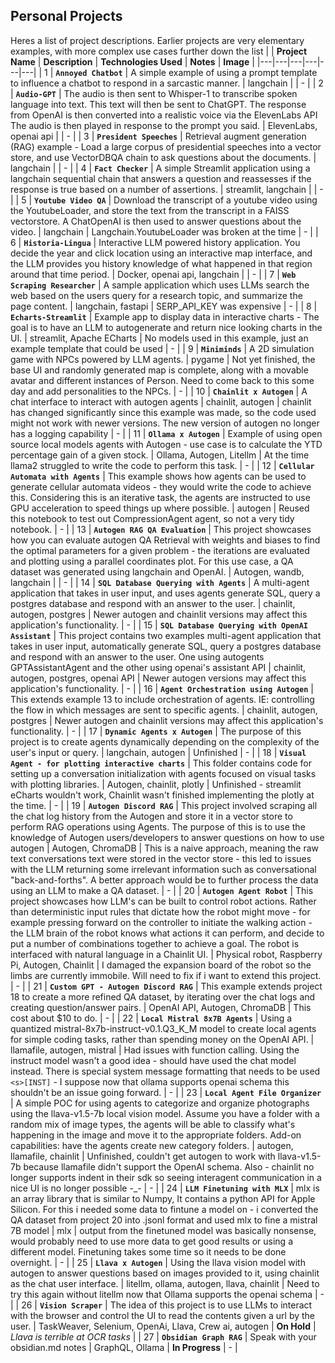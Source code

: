 
## Personal Projects

Heres a list of project descriptions. Earlier projects are very elementary examples, with more complex use cases further down the list
| | **Project Name** | **Description** | **Technologies Used** | **Notes** | **Image** |
|---|---|---|---|---|---| 
| 1 | **`Annoyed Chatbot`** | A simple example of using a prompt template to influence a chatbot to respond in a sarcastic manner. | langchain |  | - |
| 2 | **`Audio-GPT`** | The audio is then sent to Whisper-1 to transcribe spoken language into text. This text will then be sent to ChatGPT. The response from OpenAI is then converted into a realistic voice via the ElevenLabs API The audio is then played in response to the prompt you said. | ElevenLabs, openai api |  | - |
| 3 | **`President Speeches`** | Retrieval augment generation (RAG) example - Load a large corpus of presidential speeches into a vector store, and use VectorDBQA chain to ask questions about the documents. | langchain |  | - |
| 4 | **`Fact Checker`** | A simple Streamlit application using a langchain sequential chain that answers a question and reassesses if the response is true based on a number of assertions. | streamlit, langchain |  | - |
| 5 | **`Youtube Video QA`** | Download the transcript of a youtube video using the YoutubeLoader, and store the text from the transcript in a FAISS vectorstore. A ChatOpenAI is then used to answer questions about the video. | langchain | Langchain.YoutubeLoader was broken at the time | - |
| 6 | **`Historia-Lingua`** | Interactive LLM powered history application. You decide the year and click location using an interactive map interface, and the LLM provides you history knowledge of what happened in that region around that time period. | Docker, openai api, langchain |  | - |
| 7 | **`Web Scraping Researcher`** | A sample application which uses LLMs search the web based on the users query for a research topic, and summarize the page content. | langchain, fastapi | SERP_API_KEY was expensive | - |
| 8 | **`Echarts-Streamlit`** | Example app to display data in interactive charts - The goal is to have an LLM to autogenerate and return nice looking charts in the UI. | streamlit, Apache ECharts | No models used in this example, just an example template that could be used | - |
| 9 | **`Miniminds`** | A 2D simulation game with NPCs powered by LLM agents. | pygame | Not yet finished, the base UI and randomly generated map is complete, along with a movable avatar and different instances of Person. Need to come back to this some day and add personalities to the NPCs. | - |
| 10 | **`Chainlit x Autogen`** | A chat interface to interact with autogen agents | chainlit, autogen | chainlit has changed significantly since this example was made, so the code used might not work with newer versions. The new version of autogen no longer has a logging capability | - |
| 11 | **`Ollama x Autogen`** | Example of using open source local models agents with Autogen - use case is to calculate the YTD percentage gain of a given stock. | Ollama, Autogen, Litellm | At the time llama2 struggled to write the code to perform this task. | - |
| 12 | **`Cellular Automata with Agents`** | This example shows how agents can be used to generate cellular automata videos - they would write the code to achieve this. Considering this is an iterative task, the agents are instructed to use GPU acceleration to speed things up where possible. | autogen | Reused this notebook to test out CompressionAgent agent, so not a very tidy notebook. | - |
| 13 | **`Autogen RAG QA Evaluation`** | This project showcases how you can evaluate autogen QA Retrieval with weights and biases to find the optimal parameters for a given problem - the iterations are evaluated and plotting using a parallel coordinates plot. For this use case, a QA dataset was generated using langchain and OpenAI. | Autogen, wandb, langchain |  | - |
| 14 | **`SQL Database Querying with Agents`** | A multi-agent application that takes in user input, and uses agents generate SQL, query a postgres database and respond with an answer to the user. | chainlit, autogen, postgres | Newer autogen and chainlit versions may affect this application's functionality. | - |
| 15 | **`SQL Database Querying with OpenAI Assistant`** | This project contains two examples multi-agent application that takes in user input, automatically generate SQL, query a postgres database and respond with an answer to the user. One using autogents GPTAssistantAgent and the other using openai's assistant API | chainlit, autogen, postgres, openai API | Newer autogen versions may affect this application's functionality. | - |
| 16 | **`Agent Orchestration using Autogen`** | This extends example 13 to include orchestration of agents. IE: controlling the flow in which messages are sent to specific agents. | chainlit, autogen, postgres | Newer autogen and chainlit versions may affect this application's functionality. | - |
| 17 | **`Dynamic Agents x Autogen`** | The purpose of this project is to create agents dynamically depending on the complexity of the user's input or query. | langchain, autogen | Unfinished | - |
| 18 | **`Visual Agent - for plotting interactive charts`** | This folder contains code for setting up a conversation initialization with agents focused on visual tasks with plotting libraries. | Autogen, chainlit, plotly | Unfinished - streamlit eCharts wouldn't work, Chainlit wasn't finished implementing the plotly at the time. | - |
| 19 | **`Autogen Discord RAG`** | This project involved scraping all the chat log history from the Autogen and store it in a vector store to perform RAG operations using Agents. The purpose of this is to use the knowledge of Autogen users/developers to answer questions on how to use autogen | Autogen, ChromaDB | This is a naive approach, meaning the raw text conversations text were stored in the vector store - this led to issues with the LLM returning some irrelevant information such as conversational "back-and-forths". A better approach would be to further process the data using an LLM to make a QA dataset. | - |
| 20 | **`Autogen Agent Robot`** | This project showcases how LLM's can be built to control robot actions. Rather than deterministic input rules that dictate how the robot might move - for example pressing forward on the controller to initiate the walking action - the LLM brain of the robot knows what actions it can perform, and decide to put a number of combinations together to achieve a goal. The robot is interfaced with natural language in a Chainlit UI. | Physical robot, Raspberry Pi, Autogen, Chainlit | I damaged the expansion board of the robot so the limbs are currently immobile. Will need to fix if i want to extend this project. | - |
| 21 | **`Custom GPT - Autogen Discord RAG`** | This example extends project 18 to create a more refined QA dataset, by iterating over the chat logs and creating question/answer pairs. | OpenAI API, Autogen, ChromaDB | This cost about $10 to do. | - |
| 22 | **`Local Mistral 8x7B Agents`** | Using a quantized mistral-8x7b-instruct-v0.1.Q3_K_M model to create local agents for simple coding tasks, rather than spending money on the OpenAI API. | llamafile, autogen, mistral | Had issues with function calling. Using the instruct model wasn't a good idea - should have used the chat model instead. There is special system message formatting that needs to be used `<s>[INST]` - I suppose now that ollama supports openai schema this shouldn't be an issue going forward. | - |
| 23 | **`Local Agent File Organizer`** | A simple POC for using agents to categorize and organize photographs using the llava-v1.5-7b local vision model. Assume you have a folder with a random mix of image types, the agents will be able to classify what's happening in the image and move it to the appropriate folders. Add-on capabilities: have the agents create new category folders. | autogen, llamafile, chainlit | Unfinished, couldn't get autogen to work with llava-v1.5-7b because llamafile didn't support the OpenAI schema. Also - chainlit no longer supports indent in their sdk so seeing interagent communication in a nice UI is no longer possible -_- | - |
| 24 | **`LLM Finetuning with MLX`** | mlx is an array library that is similar to Numpy, It contains a python API for Apple Silicon. For this i needed some data to fintune a model on - i converted the QA dataset from project 20 into .jsonl format and used mlx to fine a mistral 7B model | mlx | output from the finetuned model was basically nonsense, would probably need to use more data to get good results or using a different model. Finetuning takes some time so it needs to be done overnight. | - |
| 25 | **`Llava x Autogen`** | Using the llava vision model with autogen to answer questions based on images provided to it, using chainlit as the chat user interface. | litellm, ollama, autogen, llava, chainlit | Need to try this again without litellm now that Ollama supports the openai schema | - |
| 26 | **`Vision Scraper`** | The idea of this project is to use LLMs to interact with the browser and control the UI to read the contents given a url by the user. | TaskWeaver, Selenium, OpenAi, Llava, Crew ai, autogen | **On Hold** | *Llava is terrible at OCR tasks* |
| 27 | **`Obsidian Graph RAG`** | Speak with your obsidian.md notes  | GraphQL, Ollama  | **In Progress** | - |